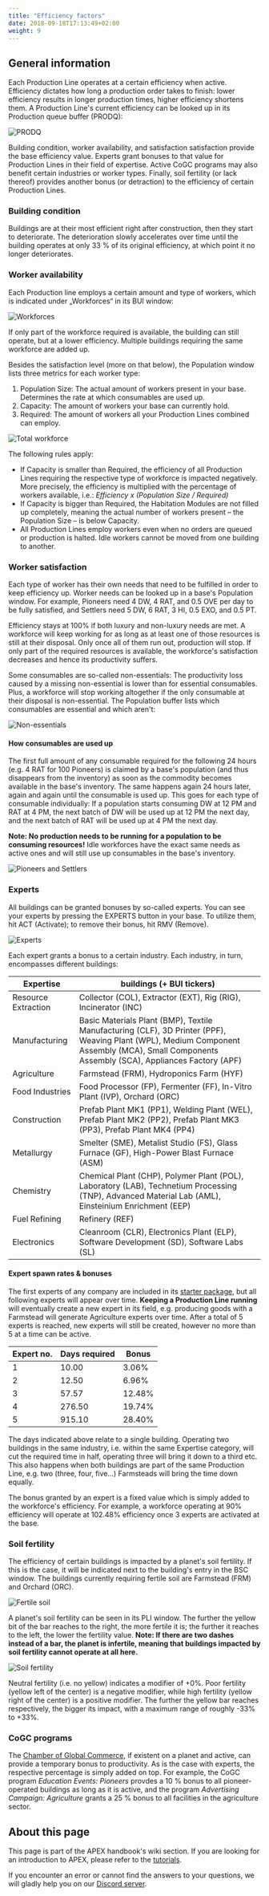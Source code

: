 ```yaml
---
title: "Efficiency factors"
date: 2018-09-18T17:13:49+02:00
weight: 9
---
```


## General information

Each Production Line operates at a certain efficiency when active. Efficiency dictates how long a production order takes to finish: lower efficiency results in longer production times, higher efficiency shortens them. A Production Line's current efficiency can be looked up in its Production queue buffer (PRODQ):

![PRODQ](prodq.png)

Building condition, worker availability, and satisfaction satisfaction provide the base efficiency value. Experts grant bonuses to that value for Production Lines in their field of expertise. Active CoGC programs may also benefit certain industries or worker types. Finally, soil fertility (or lack thereof) provides another bonus (or detraction) to the efficiency of certain Production Lines.

### Building condition

Buildings are at their most efficient right after construction, then they start to deteriorate. The deterioration slowly accelerates over time until the building operates at only 33 % of its original efficiency, at which point it no longer deteriorates.

### Worker availability

Each Production line employs a certain amount and type of workers, which is indicated under „Workforces“ in its BUI window:

![Workforces](workforces.png)

If only part of the workforce required is available, the building can still operate, but at a lower efficiency. Multiple buildings requiring the same workforce are added up.

Besides the satisfaction level (more on that below), the Population window lists three metrics for each worker type:
1. Population Size: The actual amount of workers present in your base. Determines the rate at which consumables are used up.  
2. Capacity: The amount of workers your base can currently hold.  
3. Required: The amount of workers all your Production Lines combined can employ.  

![Total workforce](total-workforce.png)

The following rules apply:  
* If Capacity is smaller than Required, the efficiency of all Production Lines requiring the respective type of workforce is impacted negatively. More precisely, the efficiency is multiplied with the percentage of workers available, i.e.: _Efficiency x (Population Size / Required)_  
* If Capacity is bigger than Required, the Habitation Modules are not filled up completely, meaning the actual number of workers present – the Population Size – is below Capacity.  
* All Production Lines employ workers even when no orders are queued or production is halted. Idle workers cannot be moved from one building to another.  

### Worker satisfaction

Each type of worker has their own needs that need to be fulfilled in order to keep efficiency up. Worker needs can be looked up in a base's Population window. For example, Pioneers need 4 DW, 4 RAT, and 0.5 OVE per day to be fully satisfied, and Settlers need 5 DW, 6 RAT, 3 HI, 0.5 EXO, and 0.5 PT.

Efficiency stays at 100% if both luxury and non-luxury needs are met. A workforce will keep working for as long as at least one of those resources is still at their disposal. Only once all of them run out, production will stop. If only part of the required resources is available, the workforce's satisfaction decreases and hence its productivity suffers.

Some consumables are so-called non-essentials: The productivity loss caused by a missing non-essential is lower than for essential consumables. Plus, a workforce will stop working altogether if the only consumable at their disposal is non-essential. The Population buffer lists which consumables are essential and which aren't:

![Non-essentials](non-essentials.png)

#### How consumables are used up

The first full amount of any consumable required for the following 24 hours (e.g. 4 RAT for 100 Pioneers) is claimed by a base's population (and thus disappears from the inventory) as soon as the commodity becomes available in the base's inventory. The same happens again 24 hours later, again and again until the consumable is used up. This goes for each type of consumable individually: If a population starts consuming DW at 12 PM and RAT at 4 PM, the next batch of DW will be used up at 12 PM the next day, and the next batch of RAT will be used up at 4 PM the next day.

__Note: No production needs to be running for a population to be consuming resources!__ Idle workforces have the exact same needs as active ones and will still use up consumables in the base's inventory.

![Pioneers and Settlers](pioneers-and-settlers.png)

### Experts

All buildings can be granted bonuses by so-called experts. You can see your experts by pressing the EXPERTS button in your base. To utilize them, hit ACT (Activate); to remove their bonus, hit RMV (Remove).

![Experts](experts.png)

Each expert grants a bonus to a certain industry. Each industry, in turn, encompasses different buildings:

| Expertise	   			| buildings (+ BUI tickers)														|
|-----------------------|-------------------------------------------------------------------			|
| Resource Extraction	| Collector (COL), Extractor (EXT),	Rig (RIG), Incinerator (INC)				|
| Manufacturing  		| Basic Materials Plant (BMP), Textile Manufacturing (CLF), 3D Printer (PPF), Weaving Plant (WPL), Medium Component Assembly (MCA), Small Components Assembly (SCA), Appliances Factory (APF)	|
| Agriculture  			| Farmstead (FRM), Hydroponics Farm (HYF)										|
| Food Industries		| Food Processor (FP), Fermenter (FF), In-Vitro Plant (IVP), Orchard (ORC) |
| Construction			| Prefab Plant MK1 (PP1), Welding Plant (WEL), Prefab Plant MK2 (PP2), Prefab Plant MK3 (PP3), Prefab Plant MK4 (PP4) |
| Metallurgy			| Smelter (SME), Metalist Studio (FS), Glass Furnace (GF), High-Power Blast Furnace (ASM) |
| Chemistry				| Chemical Plant (CHP), Polymer Plant (POL), Laboratory (LAB), Technetium Processing (TNP), Advanced Material Lab (AML), Einsteinium Enrichment (EEP) |
| Fuel Refining			| Refinery (REF) |
| Electronics			| Cleanroom (CLR), Electronics Plant (ELP), Software Development (SD), Software Labs (SL) |


#### Expert spawn rates & bonuses

The first experts of any company are included in its [starter package](../packages-factions), but all following experts will appear over time. __Keeping a Production Line running__ will eventually create a new expert in its field, e.g. producing goods with a Farmstead will generate Agriculture experts over time. After a total of 5 experts is reached, new experts will still be created, however no more than 5 at a time can be active.

| Expert no.	| Days required | Bonus		   |
|---------------|---------------|--------------|
| 1			   	| 10.00 		| 3.06%	   	   |
| 2			   	| 12.50		   	| 6.96%	 	   |
| 3			   	| 57.57		   	| 12.48%	   |
| 4			   	| 276.50	   	| 19.74%	   |
| 5			   	| 915.10	   	| 28.40%	   |

The days indicated above relate to a single building. Operating two buildings in the same industry, i.e. within the same Expertise category, will cut the required time in half, operating three will bring it down to a third etc. This also happens when both buildings are part of the same Production Line, e.g. two (three, four, five...) Farmsteads will bring the time down equally.

The bonus granted by an expert is a fixed value which is simply added to the workforce's efficiency. For example, a workforce operating at 90% efficiency will operate at 102.48% efficiency once 3 experts are activated at the base.

### Soil fertility

The efficiency of certain buildings is impacted by a planet's soil fertility. If this is the case, it will be indicated next to the building's entry in the BSC window. The buildings currently requiring fertile soil are Farmstead (FRM) and Orchard (ORC).

![Fertile soil](fertile-soil.png)

A planet's soil fertility can be seen in its PLI window. The further the yellow bit of the bar reaches to the right, the more fertile it is; the further it reaches to the left, the lower the fertility value. __Note: If there are two dashes instead of a bar, the planet is infertile, meaning that buildings impacted by soil fertility cannot operate at all here.__

![Soil fertility](soil-fertility.png)

Neutral fertility (i.e. no yellow) indicates a modifier of +0%. Poor fertility (yellow left of the center) is a negative modifier, while high fertility (yellow right of the center) is a positive modifier. The further the yellow bar reaches respectively, the bigger its impact, with a maximum range of roughly -33% to +33%.

### CoGC programs

The [Chamber of Global Commerce](../../tutorials/planetary-projects#chamber-of-global-commerce-cogc), if existent on a planet and active, can provide a temporary bonus to productivity. As is the case with experts, the respective percentage is simply added on top. For example, the CoGC program _Education Events: Pioneers_ provdes a 10 % bonus to all pioneer-operated buildings as long as it is active, and the program _Advertising Campaign: Agriculture_ grants a 25 % bonus to all facilities in the agriculture sector.

## About this page

This page is part of the APEX handbook's wiki section. If you are looking for an introduction to APEX, please refer to the [tutorials](../../tutorials).

If you encounter an error or cannot find the answers to your questions, we will gladly help you on our [Discord server](https://discordapp.com/invite/G7gj7PT).
